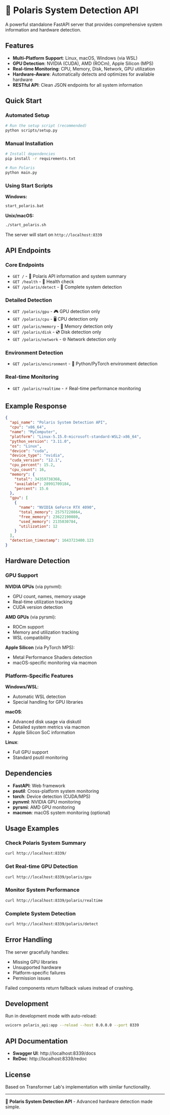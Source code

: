 # 🌟 Polaris System Detection API

A powerful standalone FastAPI server that provides comprehensive system information and hardware detection.

## Features

- **Multi-Platform Support**: Linux, macOS, Windows (via WSL)
- **GPU Detection**: NVIDIA (CUDA), AMD (ROCm), Apple Silicon (MPS)
- **Real-time Monitoring**: CPU, Memory, Disk, Network, GPU utilization
- **Hardware-Aware**: Automatically detects and optimizes for available hardware
- **RESTful API**: Clean JSON endpoints for all system information

## Quick Start

### Automated Setup

```bash
# Run the setup script (recommended)
python scripts/setup.py
```

### Manual Installation

```bash
# Install dependencies
pip install -r requirements.txt

# Run Polaris
python main.py
```

### Using Start Scripts

**Windows:**
```cmd
start_polaris.bat
```

**Unix/macOS:**
```bash
./start_polaris.sh
```

The server will start on `http://localhost:8339`

## API Endpoints

### Core Endpoints

- `GET /` - 🌟 Polaris API information and system summary
- `GET /health` - 💚 Health check
- `GET /polaris/detect` - 🌟 Complete system detection

### Detailed Detection

- `GET /polaris/gpu` - 🎮 GPU detection only
- `GET /polaris/cpu` - 🖥️ CPU detection only  
- `GET /polaris/memory` - 💾 Memory detection only
- `GET /polaris/disk` - 💿 Disk detection only
- `GET /polaris/network` - 🌐 Network detection only

### Environment Detection

- `GET /polaris/environment` - 🐍 Python/PyTorch environment detection

### Real-time Monitoring

- `GET /polaris/realtime` - ⚡ Real-time performance monitoring

## Example Response

```json
{
  "api_name": "Polaris System Detection API",
  "cpu": "x86_64",
  "name": "MyComputer",
  "platform": "Linux-5.15.0-microsoft-standard-WSL2-x86_64",
  "python_version": "3.11.0",
  "os": "Linux",
  "device": "cuda",
  "device_type": "nvidia",
  "cuda_version": "12.1",
  "cpu_percent": 15.2,
  "cpu_count": 16,
  "memory": {
    "total": 34359738368,
    "available": 28991709184,
    "percent": 15.6
  },
  "gpu": [
    {
      "name": "NVIDIA GeForce RTX 4090",
      "total_memory": 25757220864,
      "free_memory": 23622190080,
      "used_memory": 2135030784,
      "utilization": 12
    }
  ],
  "detection_timestamp": 1643723400.123
}
```

## Hardware Detection

### GPU Support

**NVIDIA GPUs** (via pynvml):
- GPU count, names, memory usage
- Real-time utilization tracking
- CUDA version detection

**AMD GPUs** (via pyrsmi):
- ROCm support
- Memory and utilization tracking
- WSL compatibility

**Apple Silicon** (via PyTorch MPS):
- Metal Performance Shaders detection
- macOS-specific monitoring via macmon

### Platform-Specific Features

**Windows/WSL**:
- Automatic WSL detection
- Special handling for GPU libraries

**macOS**:
- Advanced disk usage via diskutil
- Detailed system metrics via macmon
- Apple Silicon SoC information

**Linux**:
- Full GPU support
- Standard psutil monitoring

## Dependencies

- **FastAPI**: Web framework
- **psutil**: Cross-platform system monitoring
- **torch**: Device detection (CUDA/MPS)
- **pynvml**: NVIDIA GPU monitoring
- **pyrsmi**: AMD GPU monitoring
- **macmon**: macOS system monitoring (optional)

## Usage Examples

### Check Polaris System Summary
```bash
curl http://localhost:8339/
```

### Get Real-time GPU Detection
```bash
curl http://localhost:8339/polaris/gpu
```

### Monitor System Performance
```bash
curl http://localhost:8339/polaris/realtime
```

### Complete System Detection
```bash
curl http://localhost:8339/polaris/detect
```

## Error Handling

The server gracefully handles:
- Missing GPU libraries
- Unsupported hardware
- Platform-specific failures
- Permission issues

Failed components return fallback values instead of crashing.

## Development

Run in development mode with auto-reload:

```bash
uvicorn polaris_api:app --reload --host 0.0.0.0 --port 8339
```

## API Documentation

- **Swagger UI**: http://localhost:8339/docs
- **ReDoc**: http://localhost:8339/redoc

## License

Based on Transformer Lab's implementation with similar functionality.

---

🌟 **Polaris System Detection API** - Advanced hardware detection made simple.
